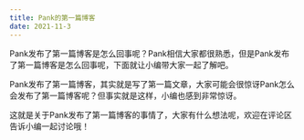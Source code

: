 ```yaml
---
title: Pank的第一篇博客
date: 2021-11-3
---
```


Pank发布了第一篇博客是怎么回事呢？Pank相信大家都很熟悉，但是Pank发布了第一篇博客是怎么回事呢，下面就让小编带大家一起了解吧。

Pank发布了第一篇博客，其实就是写了第一篇文章，大家可能会很惊讶Pank怎么会发布了第一篇博客呢？但事实就是这样，小编也感到非常惊讶。

这就是关于Pank发布了第一篇博客的事情了，大家有什么想法呢，欢迎在评论区告诉小编一起讨论哦！